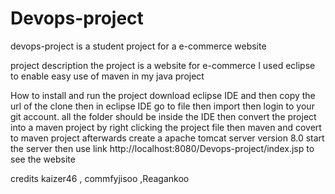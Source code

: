 # Devops-project
devops-project is a student project for a e-commerce website 

project description
the project is a website for e-commerce
I used eclipse to enable easy use of maven in my java project

How to install and run the project
download eclipse IDE and then copy the url of the clone then in eclipse IDE go to file then import then login to your git account.
all the folder should be inside the IDE then convert the project into a maven project by right clicking the project file then maven and covert to maven project
afterwards create a apache tomcat server version 8.0 start the server then use link http://localhost:8080/Devops-project/index.jsp to see the website

credits
kaizer46 , commfyjisoo ,Reagankoo

